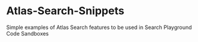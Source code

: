 # Atlas-Search-Snippets
Simple examples of Atlas Search features to be used in Search Playground Code Sandboxes
